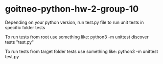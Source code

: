 # goitneo-python-hw-2-group-10

Depending on your python version, run test.py file to run unit tests in specific folder tests

To run tests from root use something like:
python3 -m unittest discover tests "test.py"

To run tests from target folder tests use something like:
python3 -m unittest test.py